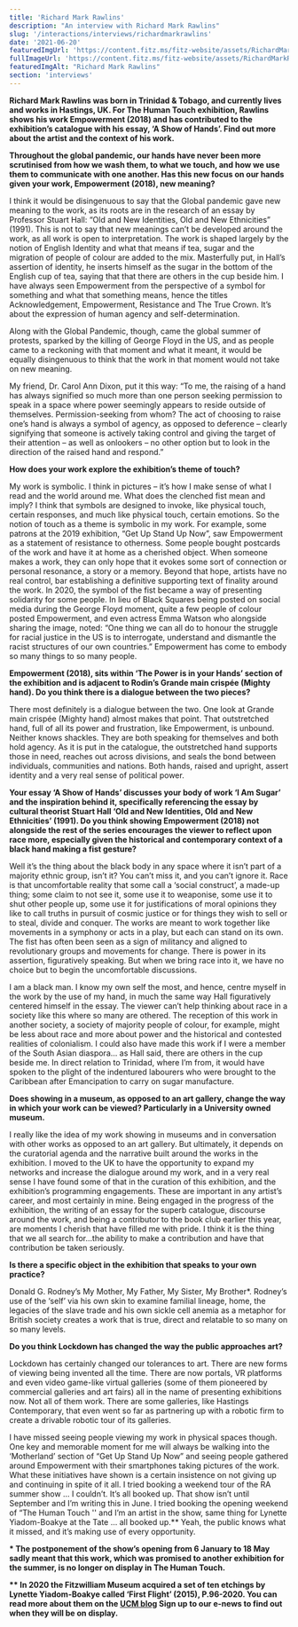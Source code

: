```yaml
---
title: 'Richard Mark Rawlins'
description: "An interview with Richard Mark Rawlins"
slug: '/interactions/interviews/richardmarkrawlins'
date: '2021-06-20'
featuredImgUrl: 'https://content.fitz.ms/fitz-website/assets/RichardMarkRawlins.jpg?key=directus-medium-crop'
fullImageUrl: 'https://content.fitz.ms/fitz-website/assets/RichardMarkRawlins.jpg'
featuredImgAlt: "Richard Mark Rawlins"
section: 'interviews'
---
```

**Richard Mark Rawlins was born in Trinidad & Tobago, and currently lives and works in Hastings, UK. For The Human Touch exhibition, Rawlins shows his work Empowerment (2018) and has contributed to the exhibition’s catalogue with his essay, ‘A Show of Hands’. Find out more about the artist and the context of his work.**

**Throughout the global pandemic, our hands have never been more scrutinised from how we wash them, to what we touch, and how we use them to communicate with one another. Has this new focus on our hands given your work, Empowerment (2018), new meaning?**

I think it would be disingenuous to say that the Global pandemic gave new meaning to the work, as its roots are in the research of an essay by Professor Stuart Hall: “Old and New Identities, Old and New Ethnicities” (1991). This is not to say that new meanings can’t be developed around the work, as all work is open to interpretation. The work is shaped largely by the notion of English Identity and what that means if tea, sugar and the migration of people of colour are added to the mix. Masterfully put, in Hall’s assertion of identity, he inserts himself as the sugar in the bottom of the English cup of tea, saying that that there are others in the cup beside him. I have always seen Empowerment from the perspective of a symbol for something and what that something means, hence the titles Acknowledgement, Empowerment, Resistance and The True Crown. It’s about the expression of human agency and self-determination.

Along with the Global Pandemic, though, came the global summer of protests, sparked by the killing of George Floyd in the US, and as people came to a reckoning with that moment and what it meant, it would be equally disingenuous to think that the work in that moment would not take on new meaning.

My friend, Dr. Carol Ann Dixon, put it this way: “To me, the raising of a hand has always signified so much more than one person seeking permission to speak in a space where power seemingly appears to reside outside of themselves. Permission-seeking from whom? The act of choosing to raise one’s hand is always a symbol of agency, as opposed to deference – clearly signifying that someone is actively taking control and giving the target of their attention – as well as onlookers – no other option but to look in the direction of the raised hand and respond.”

**How does your work explore the exhibition’s theme of touch?**

My work is symbolic. I think in pictures – it’s how I make sense of what I read and the world around me. What does the clenched fist mean and imply? I think that symbols are designed to invoke, like physical touch, certain responses, and much like physical touch, certain emotions. So the notion of touch as a theme is symbolic in my work. For example, some patrons at the 2019 exhibition, “Get Up Stand Up Now”, saw Empowerment as a statement of resistance to otherness. Some people bought postcards of the work and have it at home as a cherished object. When someone makes a work, they can only hope that it evokes some sort of connection or personal resonance, a story or a memory. Beyond that hope, artists have no real control, bar establishing a definitive supporting text of finality around the work. In 2020, the symbol of the fist became a way of presenting solidarity for some people. In lieu of Black Squares being posted on social media during the George Floyd moment, quite a few people of colour posted Empowerment, and even actress Emma Watson who alongside sharing the image, noted: “One thing we can all do to honour the struggle for racial justice in the US is to interrogate, understand and dismantle the racist structures of our own countries.” Empowerment has come to embody so many things to so many people.

**Empowerment (2018), sits within ‘The Power is in your Hands’ section of the exhibition and is adjacent to Rodin’s Grande main crispée (Mighty hand). Do you think there is a dialogue between the two pieces?**

There most definitely is a dialogue between the two. One look at Grande main crispée (Mighty hand) almost makes that point. That outstretched hand, full of all its power and frustration, like Empowerment, is unbound. Neither knows shackles. They are both speaking for themselves and both hold agency. As it is put in the catalogue, the outstretched hand supports those in need, reaches out across divisions, and seals the bond between individuals, communities and nations. Both hands, raised and upright, assert identity and a very real sense of political power.

**Your essay ‘A Show of Hands’ discusses your body of work ‘I Am Sugar’ and the inspiration behind it, specifically referencing the essay by cultural theorist Stuart Hall ‘Old and New Identities, Old and New Ethnicities’ (1991). Do you think showing Empowerment (2018) not alongside the rest of the series encourages the viewer to reflect upon race more, especially given the historical and contemporary context of a black hand making a fist gesture?**

Well it’s the thing about the black body in any space where it isn’t part of a majority ethnic group, isn’t it? You can’t miss it, and you can’t ignore it. Race is that uncomfortable reality that some call a ‘social construct’, a made-up thing; some claim to not see it, some use it to weaponise, some use it  to shut other people up, some use it for justifications of moral opinions they like to call truths in pursuit of cosmic justice or for things they wish to sell or to steal, divide and conquer. The works are meant to work together like movements in a symphony or acts in a play, but each can stand on its own. The fist has often been seen as a sign of militancy and aligned to revolutionary groups and movements for change. There is power in its assertion, figuratively speaking. But when we bring race into it, we have no choice but to begin the uncomfortable discussions.

I am a black man. I know my own self the most, and hence, centre myself in the work by the use of my hand, in much the same way Hall figuratively centered himself in the essay. The viewer can’t help thinking about race in a society like this where so many are othered. The reception of this work in another society, a society of majority people of colour, for example, might be less about race and more about power and the historical and contested realities of colonialism. I could also have made this work if I were a member of the South Asian diaspora… as Hall said, there are others in the cup beside me. In direct relation to Trinidad, where I’m from, it would have spoken to the plight of the indentured labourers who were brought to the Caribbean after Emancipation to carry on sugar manufacture.

**Does showing in a museum, as opposed to an art gallery, change the way in which your work can be viewed? Particularly in a University owned museum.**

I really like the idea of my work showing in museums and in conversation with other works as opposed to an art gallery. But ultimately, it depends on the curatorial agenda and the narrative built around the works in the exhibition. I moved to the UK to have the opportunity to expand my networks and increase the dialogue around my work, and in a very real sense I have found some of that in the curation of this exhibition, and the exhibition’s programming engagements. These are important in any artist’s career, and most certainly in mine. Being engaged in the progress of the exhibition, the writing of an essay for the superb catalogue, discourse around the work, and being a contributor to the book club earlier this year, are moments I cherish that have filled me with pride. I think it is the thing that we all search for…the ability to make a contribution and have that contribution be taken seriously.

**Is there a specific object in the exhibition that speaks to your own practice?**

Donald G. Rodney’s My Mother, My Father, My Sister, My Brother*. Rodney’s use of the ‘self’ via his own skin to examine familial lineage, home, the legacies of the slave trade and his own sickle cell anemia as a metaphor for British society creates a work that is true, direct and relatable to so many on so many levels.

**Do you think Lockdown has changed the way the public approaches art?**

Lockdown has certainly changed our tolerances to art. There are new forms of viewing being invented all the time. There are now portals, VR platforms and even video game-like virtual galleries (some of them pioneered by commercial galleries and art fairs) all in the name of presenting exhibitions now. Not all of them work. There are some galleries, like Hastings Contemporary, that even went so far as partnering up with a robotic firm to create a drivable robotic tour of its galleries.

I have missed seeing people viewing my work in physical spaces though. One key and memorable moment for me will always be walking into the ‘Motherland’ section of “Get Up Stand Up Now” and seeing people gathered around Empowerment with their smartphones taking pictures of the work. What these initiatives have shown is a certain insistence on not giving up and continuing in spite of it all. I tried booking a weekend tour of the RA summer show … I couldn’t. It’s all booked up. That show isn’t until September and I’m writing this in June. I tried booking the opening weekend of “The Human Touch '' and I’m an artist in the show, same thing for Lynette Yiadom-Boakye at the Tate … all booked up.**  Yeah, the public knows what it missed, and it’s making use of every opportunity.

__* The postponement of the show’s opening from 6 January to 18 May sadly meant that this work, which was promised to another exhibition for the summer, is no longer on display in The Human Touch.__

__** In 2020 the Fitzwilliam Museum acquired a set of ten etchings by Lynette Yiadom-Boakye called ‘First Flight’ (2015), P.96-2020. You can read more about them on the [UCM blog](https://www.museums.cam.ac.uk/blog/2021/04/20/free-as-a-bird-lynette-yiadom-boakyes-first-flight-2015/) Sign up to our e-news to find out when they will be on display.__
